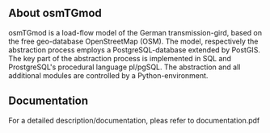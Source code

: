 ## About osmTGmod
osmTGmod is a load-flow model of the German transmission-gird, based on the free geo-database OpenStreetMap (OSM). The model, respectively the abstraction process employs a PostgreSQL-database extended by PostGIS. The key part of the abstraction process is implemented in SQL and ProstgreSQL's procedural language pl/pgSQL. The abstraction and all additional modules are controlled by a Python-environment.

## Documentation
For a detailed description/documentation, pleas refer to documentation.pdf
